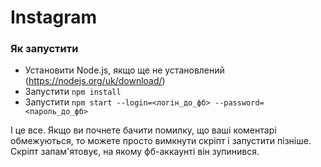 # Instagram

### Як запустити
- Установити Node.js, якщо ще не установлений (https://nodejs.org/uk/download/)
- Запустити `npm install`
- Запустити `npm start --login=<логін_до_фб> --password=<пароль_до_фб>`

І це все. Якщо ви почнете бачити помилку, що ваші коментарі обмежуються, то можете просто вимкнути скріпт і запустити пізніше. Скріпт запам'ятовує, на якому фб-аккаунті він зупинився.
